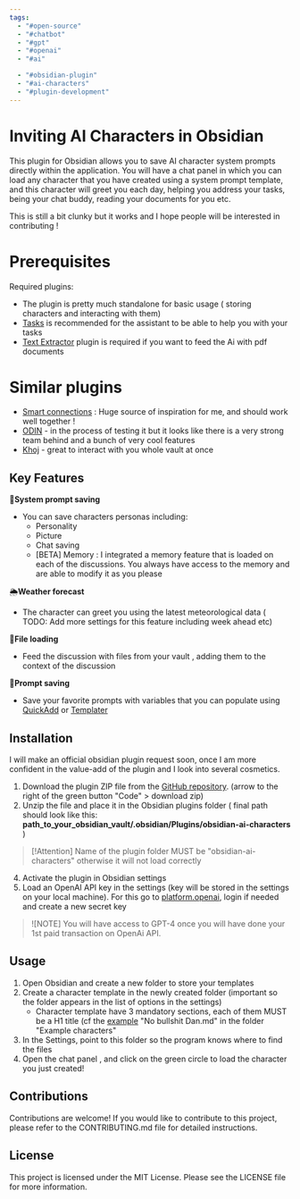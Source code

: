 ```yaml
---
tags:
  - "#open-source"
  - "#chatbot"
  - "#gpt"
  - "#openai"
  - "#ai"

  - "#obsidian-plugin"
  - "#ai-characters"
  - "#plugin-development"
---
```

# Inviting AI Characters in Obsidian
  
This plugin for Obsidian allows you to save AI character system prompts directly within the application.
You will have a chat panel in which you can load any character that you have created using a system prompt template, and this character will greet you each day, helping you address your tasks, being your chat buddy, reading your documents for you etc. 

This is still a bit clunky but it works and I hope people will be interested in contributing !

# Prerequisites
Required plugins:
- The plugin is pretty much standalone for basic usage ( storing characters and interacting with them)
- [Tasks](https://github.com/obsidian-tasks-group/obsidian-tasks) is recommended for the assistant to be able to help you with your tasks
- [Text Extractor](https://github.com/scambier/obsidian-text-extractor) plugin is required if you want to feed the Ai with pdf documents


# Similar plugins
- [Smart connections](https://github.com/brianpetro/obsidian-smart-connections) : Huge source of inspiration for me, and should work well together !
- [ODIN](https://github.com/memgraph/odin) - in the process of testing it but it looks like there is a very strong team behind and a bunch of very cool features
- [Khoj](https://github.com/khoj-ai/khoj) - great to interact with you whole vault at once

## Key Features  

🤖**System prompt saving**

- You can save characters personas including:
	- Personality
	- Picture
	 - Chat saving
	- [BETA] Memory : I integrated a memory feature that is loaded on each of the discussions. You always have access to the memory and are able to modify it as you please

🌦**Weather forecast**
- The character can greet you using the latest meteorological data ( TODO: Add more settings for this feature including week ahead etc)

📁**File loading**
- Feed the discussion with files from your vault , adding them to the context of the discussion

📑**Prompt saving**
- Save your favorite prompts with variables that you can populate using [QuickAdd](https://github.com/chhoumann/quickadd) or [Templater](https://github.com/SilentVoid13/Templater)
  
## Installation  

I will make an official obsidian plugin request soon, once I am more confident in the value-add of the plugin and I look into several cosmetics. 

1. Download the plugin ZIP file from the [GitHub repository](https://github.com/Pentchaff/obsidian-ai-characters/).  (arrow to the right of the green button "Code" > download zip)
2. Unzip the file and place it in the Obsidian plugins folder ( final path should look like this:  **path_to_your_obsidian_vault/.obsidian/Plugins/obsidian-ai-characters** )
> [!Attention]
> Name of the plugin folder MUST be "obsidian-ai-characters" otherwise it will not load correctly
4. Activate the plugin in Obsidian settings
5. Load an OpenAI API key in the settings (key will be stored in the settings on your local machine). For this go to [platform.openai](https://platform.openai.com/account/api-keys), login if needed and create a new secret key
> ![NOTE]
> You will have access to GPT-4 once you will have done your 1st paid transaction on OpenAi API. 
  
## Usage  
  
1. Open Obsidian and create a new folder to store your templates
2. Create a character template in the newly created folder (important so the folder appears in the list of options in the settings)
	- Character template have 3 mandatory sections, each of them MUST be a H1 title (cf the [example](https://github.com/Pentchaff/obsidian-ai-characters/blob/main/Example%20characters/No%20bullshit%20Dan.md) "No bullshit Dan.md" in the folder "Example characters"
3. In the Settings, point to this folder so the program knows where to find the files 
4. Open the chat panel , and click on the green circle to load the character you just created!
  
## Contributions  
  
Contributions are welcome! If you would like to contribute to this project, please refer to the CONTRIBUTING.md file for detailed instructions.  
  
## License  
  
This project is licensed under the MIT License. Please see the LICENSE file for more information.
